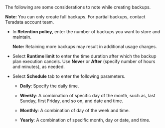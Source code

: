 
The following are some considerations to note while creating backups.

**Note:** You can only create full backups. For partial backups, contact Teradata account team.

-   In **Retention policy**, enter the number of backups you want to store and maintain.

    **Note:** Retaining more backups may result in additional usage charges.

-   Select **Runtime limit** to enter the time duration after which the backup plan execution cancels. Use **Never** or **After** (specify number of hours and minutes), as needed.

-   Select **Schedule** tab to enter the following parameters.

    -   **Daily**: Specify the daily time.

    -   **Weekly**: A combination of specific day of the month, such as, last Sunday, first Friday, and so on, and date and time.

    -   **Monthly**: A combination of day of the week and time.

    -   **Yearly**: A combination of specific month, day or date, and time.


